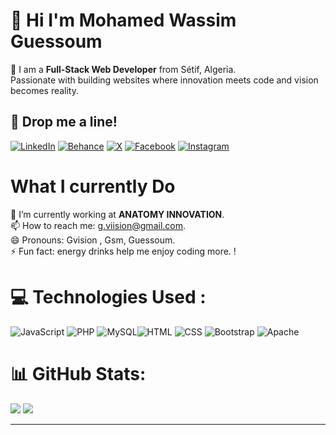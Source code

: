 
# 💫 Hi I'm  Mohamed Wassim Guessoum
🚀  I am a **Full-Stack Web Developer** from Sétif, Algeria. <br> Passionate with building websites where innovation meets code and vision becomes reality.


## 📮 Drop me a line!

[![LinkedIn](https://img.shields.io/badge/LinkedIn-%230077B5.svg?logo=linkedin&logoColor=white)](https://www.linkedin.com/in/wassim-guessoum/)
[![Behance](https://img.shields.io/badge/Behance-1769ff?logo=behance&logoColor=white)](https://www.behance.net/GVIISION)  [![X](https://img.shields.io/badge/X-black.svg?logo=X&logoColor=white)](https://x.com/guessoum_wassim) [![Facebook](https://img.shields.io/badge/Facebook-%231877F2.svg?logo=Facebook&logoColor=white)]([https://facebook.com/gvission](https://www.facebook.com/profile.php?id=61559698802327)) [![Instagram](https://img.shields.io/badge/Instagram-%23E4405F.svg?logo=Instagram&logoColor=white)](https://www.instagram.com/g.visiiion/?hl=fr) 



# What I currently Do
🔭 I’m currently working at **ANATOMY INNOVATION**. <br>
📫 How to reach me: g.viision@gmail.com.<br>
😄 Pronouns: Gvision , Gsm, Guessoum.<br>
⚡ Fun fact: energy drinks help me enjoy coding more.
!<br>


# 💻 Technologies Used :
![JavaScript](https://img.shields.io/badge/javascript-%23F7DF1E.svg?style=for-the-badge&logo=javascript&logoColor=black)  ![PHP](https://img.shields.io/badge/php-%23777BB4.svg?style=for-the-badge&logo=php&logoColor=white)   ![MySQL](https://img.shields.io/badge/mysql-4479A1.svg?style=for-the-badge&logo=mysql&logoColor=white)![HTML](https://img.shields.io/badge/html-%2345B8D8.svg?style=for-the-badge&logo=html5&logoColor=white)  ![CSS](https://img.shields.io/badge/css-%231572B6.svg?style=for-the-badge&logo=css3&logoColor=white)
![Bootstrap](https://img.shields.io/badge/bootstrap-%238511FA.svg?style=for-the-badge&logo=bootstrap&logoColor=white) ![Apache](https://img.shields.io/badge/apache-%23D42029.svg?style=for-the-badge&logo=apache&logoColor=white)
 


# 📊 GitHub Stats:
![](https://github-readme-stats.vercel.app/api?username=GSMVISION&theme=dark&hide_border=false&include_all_commits=true&count_private=true)
![](https://github-readme-stats.vercel.app/api/top-langs/?username=GSMVISION&theme=dark&hide_border=false&include_all_commits=true&count_private=true&layout=compact) 



<!-- Proudly created with GPRM ( https://gprm.itsvg.in ) -->
---
